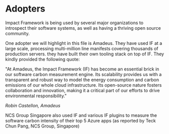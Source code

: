 # Adopters

Impact Framework is being used by several major organizations to introspect their software systems, as well as having a thriving open source community.

One adopter we will highlight in this file is Amadeus. They have used IF at a large scale, processing multi-million line manifests covering thousands of production servers. they have built their own tooling stack on top of IF. They kindly provided the following quote:

"At Amadeus, the Impact Framework (IF) has become an essential brick in our software carbon measurement engine. Its scalability provides us with a transparent and robust way to model the energy consumption and carbon emissions of our whole cloud infrastructure. Its open-source nature fosters collaboration and innovation, making it a critical part of our efforts to drive environmental responsibility."

*Robin Castellon, Amadeus*


NCS Group Singapore also used IF and various IF plugins to measure the software carbon intensity of their top 5 Azure apps (as reported by Teck Chun Pang, NCS Group, Singapore)
